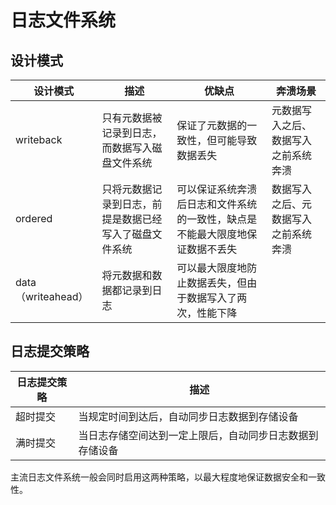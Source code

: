 # 日志文件系统

## 设计模式

| 设计模式           | 描述                                                   | 优缺点                                                                       | 奔溃场景                             |
| ------------------ | ------------------------------------------------------ | ---------------------------------------------------------------------------- | ------------------------------------ |
| writeback          | 只有元数据被记录到日志，而数据写入磁盘文件系统         | 保证了元数据的一致性，但可能导致数据丢失                                     | 元数据写入之后、数据写入之前系统奔溃 |
| ordered            | 只将元数据记录到日志，前提是数据已经写入了磁盘文件系统 | 可以保证系统奔溃后日志和文件系统的一致性，缺点是不能最大限度地保证数据不丢失 | 数据写入之后、元数据写入之前系统奔溃 |
| data（writeahead） | 将元数据和数据都记录到日志                             | 可以最大限度地防止数据丢失，但由于数据写入了两次，性能下降                   |                                      |

## 日志提交策略

| 日志提交策略 | 描述                                                     |
| ------------ | -------------------------------------------------------- |
| 超时提交     | 当规定时间到达后，自动同步日志数据到存储设备             |
| 满时提交     | 当日志存储空间达到一定上限后，自动同步日志数据到存储设备 |

主流日志文件系统一般会同时启用这两种策略，以最大程度地保证数据安全和一致性。